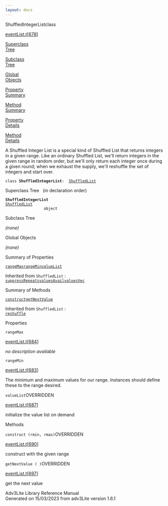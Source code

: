 ```yaml
---
layout: docs
---
```

<span class="title">ShuffledIntegerList</span><span class="type">class</span>

[eventList.t](../file/eventList.t.html)\[[678](../source/eventList.t.html#678)\]

[Superclass  
Tree](#_SuperClassTree_)

[Subclass  
Tree](#_SubClassTree_)

[Global  
Objects](#_ObjectSummary_)

[Property  
Summary](#_PropSummary_)

[Method  
Summary](#_MethodSummary_)

[Property  
Details](#_Properties_)

[Method  
Details](#_Methods_)

<div class="fdesc">

A Shuffled Integer List is a special kind of Shuffled List that returns
integers in a given range. Like an ordinary Shuffled List, we'll return
integers in the given range in random order, but we'll only return each
integer once during a given round; when we exhaust the supply, we'll
reshuffle the set of integers and start over.

`class `**`ShuffledIntegerList`**` :   `[`ShuffledList`](../object/ShuffledList.html)

</div>

<span id="_SuperClassTree_"></span>

<div class="mjhd">

<span class="hdln">Superclass Tree</span>   (in declaration order)

</div>

**`ShuffledIntegerList`**  
[`ShuffledList`](../object/ShuffledList.html)  
`                 object`  
<span id="_SubClassTree_"></span>

<div class="mjhd">

<span class="hdln">Subclass Tree</span>  

</div>

*(none)* <span id="_ObjectSummary_"></span>

<div class="mjhd">

<span class="hdln">Global Objects</span>  

</div>

*(none)* <span id="_PropSummary_"></span>

<div class="mjhd">

<span class="hdln">Summary of Properties</span>  

</div>

[`rangeMax`](#rangeMax)[`rangeMin`](#rangeMin)[`valueList`](#valueList)

Inherited from `ShuffledList` :  
[`suppressRepeats`](../object/ShuffledList.html#suppressRepeats)[`valuesAvail`](../object/ShuffledList.html#valuesAvail)[`valuesVec`](../object/ShuffledList.html#valuesVec)

<span id="_MethodSummary_"></span>

<div class="mjhd">

<span class="hdln">Summary of Methods</span>  

</div>

[`construct`](#construct)[`getNextValue`](#getNextValue)

Inherited from `ShuffledList` :  
[`reshuffle`](../object/ShuffledList.html#reshuffle)

<span id="_Properties_"></span>

<div class="mjhd">

<span class="hdln">Properties</span>  

</div>

<span id="rangeMax"></span>

`rangeMax`

[eventList.t](../file/eventList.t.html)\[[684](../source/eventList.t.html#684)\]

<div class="desc">

*no description available*

</div>

<span id="rangeMin"></span>

`rangeMin`

[eventList.t](../file/eventList.t.html)\[[683](../source/eventList.t.html#683)\]

<div class="desc">

The minimum and maximum values for our range. Instances should define
these to the range desired.

</div>

<span id="valueList"></span>

`valueList`<span class="rem">OVERRIDDEN</span>

[eventList.t](../file/eventList.t.html)\[[687](../source/eventList.t.html#687)\]

<div class="desc">

initialize the value list on demand

</div>

<span id="_Methods_"></span>

<div class="mjhd">

<span class="hdln">Methods</span>  

</div>

<span id="construct"></span>

`construct (rmin, rmax)`<span class="rem">OVERRIDDEN</span>

[eventList.t](../file/eventList.t.html)\[[690](../source/eventList.t.html#690)\]

<div class="desc">

construct with the given range

</div>

<span id="getNextValue"></span>

`getNextValue ( )`<span class="rem">OVERRIDDEN</span>

[eventList.t](../file/eventList.t.html)\[[697](../source/eventList.t.html#697)\]

<div class="desc">

get the next value

</div>

<div class="ftr">

Adv3Lite Library Reference Manual  
Generated on 15/03/2023 from adv3Lite version 1.6.1

</div>
